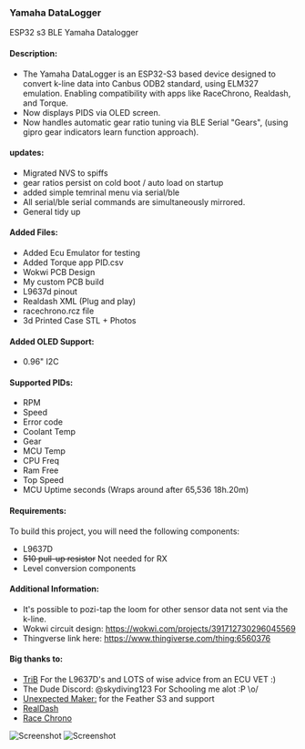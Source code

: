 ### Yamaha DataLogger
ESP32 s3 BLE Yamaha Datalogger

#### Description:
- The Yamaha DataLogger is an ESP32-S3 based device designed to convert k-line data into Canbus ODB2 standard, using ELM327 emulation. 
 Enabling compatibility with apps like RaceChrono, Realdash, and Torque. 
- Now displays PIDS via OLED screen. 
- Now handles automatic gear ratio tuning via BLE Serial "Gears", (using gipro gear indicators learn function approach).

#### updates:
- Migrated NVS to spiffs
- gear ratios persist on cold boot / auto load on startup
- added simple temrinal menu via serial/ble
- All serial/ble serial commands are simultaneously mirrored.
- General tidy up



#### Added Files:
- Added Ecu Emulator for testing
- Added Torque app PID.csv
- Wokwi PCB Design
- My custom PCB build
- L9637d pinout
- Realdash XML (Plug and play)
- racechrono.rcz file
- 3d Printed Case STL + Photos


#### Added OLED Support:
- 0.96" I2C



#### Supported PIDs:
- RPM
- Speed
- Error code
- Coolant Temp
- Gear
- MCU Temp
- CPU Freq
- Ram Free
- Top Speed
- MCU Uptime seconds (Wraps around after 65,536 18h.20m)

#### Requirements:
To build this project, you will need the following components:
- L9637D
- <strike>510 pull-up resistor</strike> Not needed for RX
- Level conversion components

#### Additional Information:
- It's possible to pozi-tap the loom for other sensor data not sent via the k-line.
- Wokwi circuit design: https://wokwi.com/projects/391712730296045569
- Thingverse link here: https://www.thingiverse.com/thing:6560376

#### Big thanks to:
- [TriB](https://github.com/HerrRiebmann) For the L9637D's and LOTS of wise advice from an ECU VET :) 
- The Dude Discord: @skydiving123 For Schooling me alot :P  \o/
- [Unexpected Maker:](https://esp32s3.com) for the Feather S3 and support
- [RealDash](https://realdash.net/index.php)
- [Race Chrono](https://racechrono.com)

![Screenshot](https://github.com/terrafirma2021/Yamaha-DataLogger/blob/main/3d%20printed%20case/20240402_010515.jpg)
![Screenshot](https://github.com/terrafirma2021/Yamaha-DataLogger/blob/main/Newpids_n.jpg)
